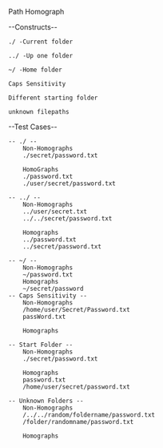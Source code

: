 Path Homograph

--Constructs--

    ./ -Current folder
    
    ../ -Up one folder
    
    ~/ -Home folder
    
    Caps Sensitivity
    
    Different starting folder
    
    unknown filepaths

--Test Cases--

    -- ./ --
        Non-Homographs
        ./secret/password.txt

        HomoGraphs
        ./password.txt
        ./user/secret/password.txt
        
    -- ../ --
        Non-Homographs
        ../user/secret.txt
        ../../secret/password.txt

        Homographs
        ../password.txt
        ../secret/password.txt

    -- ~/ --
        Non-Homographs
        ~/password.txt
        Homographs
        ~/secret/password
    -- Caps Sensitivity --
        Non-Homographs
        /home/user/Secret/Password.txt
        passWord.txt

        Homographs
        
    -- Start Folder --
        Non-Homographs
        ./secret/password.txt

        Homographs
        password.txt
        /home/user/secret/password.txt

    -- Unknown Folders --
        Non-Homographs
        /../../random/foldername/password.txt
        /folder/randomname/password.txt
        
        Homographs


